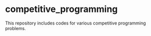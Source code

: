 # competitive_programming
This repository includes codes for various competitive programming problems.
